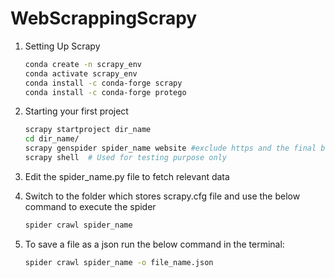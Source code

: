 # WebScrappingScrapy

1. Setting Up Scrapy
    ```bash
    conda create -n scrapy_env
    conda activate scrapy_env
    conda install -c conda-forge scrapy
    conda install -c conda-forge protego

2. Starting your first project
    ```bash
    scrapy startproject dir_name
    cd dir_name/
    scrapy genspider spider_name website #exclude https and the final backslash as scrapy mamnages this in the backend
    scrapy shell  # Used for testing purpose only

3. Edit the spider_name.py file to fetch relevant data

4. Switch to the folder which stores scrapy.cfg file and use the below command to execute the spider
    ```bash
    spider crawl spider_name

5. To save a file as a json run the below command in the terminal:
    ```bash
    spider crawl spider_name -o file_name.json